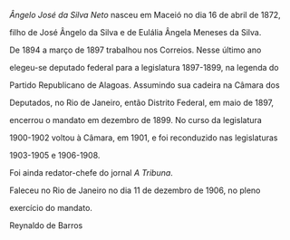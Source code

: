 

*Ângelo José da Silva Neto* nasceu em Maceió no dia 16 de abril de 1872,

filho de José Ângelo da Silva e de Eulália Ângela Meneses da Silva.



De 1894 a março de 1897 trabalhou nos Correios. Nesse último ano

elegeu-se deputado federal para a legislatura 1897-1899, na legenda do

Partido Republicano de Alagoas. Assumindo sua cadeira na Câmara dos

Deputados, no Rio de Janeiro, então Distrito Federal, em maio de 1897,

encerrou o mandato em dezembro de 1899. No curso da legislatura

1900-1902 voltou à Câmara, em 1901, e foi reconduzido nas legislaturas

1903-1905 e 1906-1908.



Foi ainda redator-chefe do jornal *A Tribuna*.



Faleceu no Rio de Janeiro no dia 11 de dezembro de 1906, no pleno

exercício do mandato.



Reynaldo de Barros



